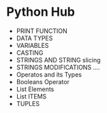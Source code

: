 # Python Hub
- PRINT FUNCTION 
- DATA TYPES
- VARIABLES
- CASTING
- STRINGS AND STRING slicing
- STRINGS MODIFICATIONS ....
- Operatos and its Types
- Booleans Operator
- List Elements
- List ITEMS
- TUPLES
